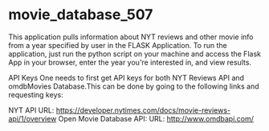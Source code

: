 # movie_database_507

This application pulls information about NYT reviews and other movie info from a year specified by user in the FLASK Application. To run the application, just run the python script on your machine and access the Flask App in your browser, enter the year you're interested in, and view results. 

API Keys
One needs to first get API keys for both NYT Reviews API and omdbMovies Database.This can be done by going to the following links and requesting keys: 

NYT API URL: https://developer.nytimes.com/docs/movie-reviews-api/1/overview
Open Movie Database API: URL: http://www.omdbapi.com/

